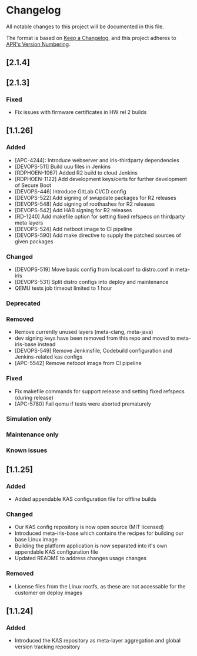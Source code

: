 # Changelog
All notable changes to this project will be documented in this file.

The format is based on [Keep a Changelog](https://keepachangelog.com/en/1.0.0/),
and this project adheres to [APR's Version Numbering](https://apr.apache.org/versioning.html).

## [2.1.4]

## [2.1.3]

### Fixed
- Fix issues with firmware certificates in HW rel 2 builds

## [1.1.26]
### Added
- [APC-4244]: Introduce webserver and iris-thirdparty dependencies
- [DEVOPS-511] Build uuu files in Jenkins
- [RDPHOEN-1067] Added R2 build to cloud Jenkins
- [RDPHOEN-1122] Add development keys/certs for further development of Secure Boot
- [DEVOPS-446] Introduce GitLab CI/CD config
- [DEVOPS-522] Add signing of swupdate packages for R2 releases
- [DEVOPS-548] Add signing of roothashes for R2 releases
- [DEVOPS-542] Add HAB signing for R2 releases
- [RD-1240] Add makefile option for setting fixed refspecs on thirdparty meta layers
- [DEVOPS-524] Add netboot image to CI pipeline
- [DEVOPS-590] Add make directive to supply the patched sources of given packages


### Changed
- [DEVOPS-519] Move basic config from local.conf to distro.conf in meta-iris
- [DEVOPS-531] Split distro configs into deploy and maintenance
- QEMU tests job timeout limited to 1 hour


### Deprecated


### Removed
- Remove currently unused layers (meta-clang, meta-java)
- dev signing keys have been removed from this repo and moved to meta-iris-base instead
- [DEVOPS-549] Remove Jenkinsfile, Codebuild configuration and Jenkins-related kas configs
- [APC-5542] Remove netboot image from CI pipeline


### Fixed
- Fix makefile commands for support release and setting fixed refspecs (during release)
- [APC-5780] Fail qemu if tests were aborted prematurely


### Simulation only


### Maintenance only


### Known issues


## [1.1.25]
### Added
- Added appendable KAS configuration file for offline builds

### Changed
- Our KAS config repository is now open source (MIT licensed)
- Introduced meta-iris-base which contains the recipes for building our base Linux image
- Building the platform application is now separated into it's own appendable KAS configuration file
- Updated README to address changes usage changes

### Removed
- License files from the Linux rootfs, as these are not accessable for the customer on deploy images

## [1.1.24]
### Added
- Introduced the KAS repository as meta-layer aggregation and global version tracking repository
